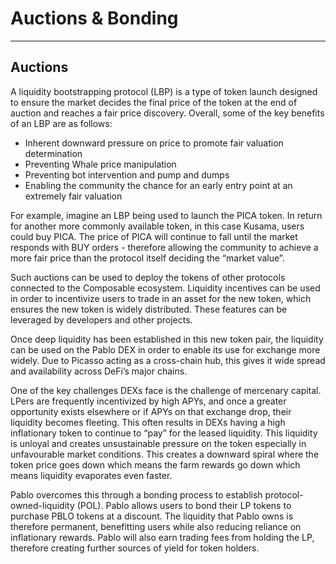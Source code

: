 # Auctions & Bonding

---

## Auctions

A liquidity bootstrapping protocol (LBP) is a type of token launch designed to ensure the market decides the final price of the token at the end of auction and reaches a fair price discovery. Overall, some of the key benefits of an LBP are as follows:

* Inherent downward pressure on price to promote fair valuation determination
* Preventing Whale price manipulation
* Preventing bot intervention and pump and dumps
* Enabling the community the chance for an early entry point at an extremely fair valuation

For example, imagine an LBP being used to launch the PICA token. In return for another more commonly available token, in this case Kusama, users could buy PICA. The price of PICA will continue to fall until the market responds with BUY orders - therefore allowing the community to achieve a more fair price than the protocol itself deciding the “market value”.

Such auctions can be used to deploy the tokens of other protocols connected to the Composable ecosystem. Liquidity incentives can be used in order to incentivize users to trade in an asset for the new token, which ensures the new token is widely distributed. These features can be leveraged by developers and other projects.

Once deep liquidity has been established in this new token pair, the liquidity can be used on the Pablo DEX in order to enable its use for exchange more widely. Due to Picasso acting as a cross-chain hub, this gives it wide spread and availability across DeFi’s major chains.

One of the key challenges DEXs face is the challenge of mercenary capital. LPers are frequently incentivized by high APYs, and once a greater opportunity exists elsewhere or if APYs on that exchange drop, their liquidity becomes fleeting. This often results in DEXs having a high inflationary token to continue to “pay” for the leased liquidity. This liquidity is unloyal and creates unsustainable pressure on the token especially in unfavourable market conditions. This creates a downward spiral where the token price goes down which means the farm rewards go down which means liquidity evaporates even faster.

Pablo overcomes this through a bonding process to establish protocol-owned-liquidity (POL). Pablo allows users to bond their LP tokens to purchase PBLO tokens at a discount. The liquidity that Pablo owns is therefore permanent, benefitting users while also reducing reliance on inflationary rewards. Pablo will also earn trading fees from holding the LP, therefore creating further sources of yield for token holders.
